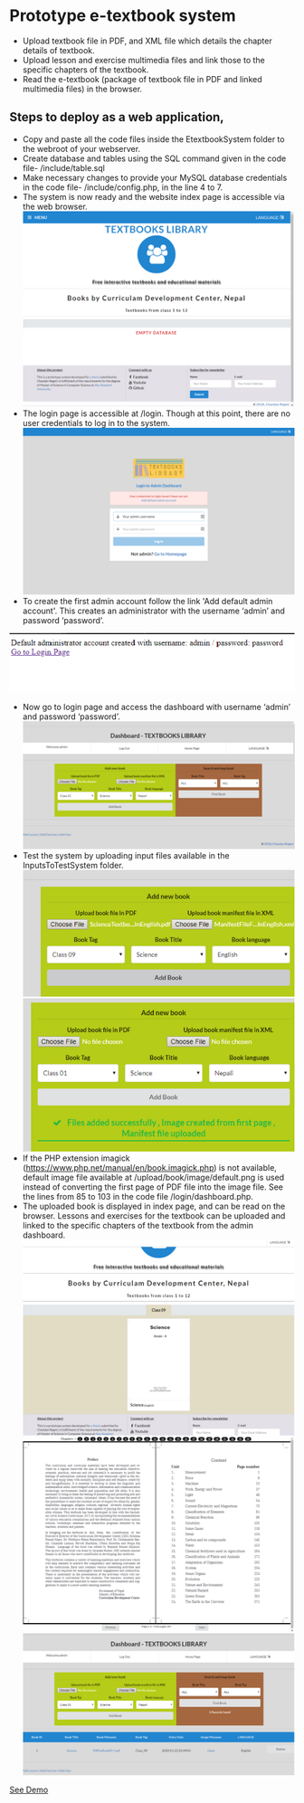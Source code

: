 # Prototype e-textbook system
- Upload textbook file in PDF, and XML file which details the chapter details of textbook.
- Upload lesson and exercise multimedia files and link those to the specific chapters of the textbook.
- Read the e-textbook (package of textbook file in PDF and linked multimedia files) in the browser.
## Steps to deploy as a web application,
- Copy and paste all the code files inside the EtextbookSystem folder to the webroot of your webserver.
- Create database and tables using the SQL command given in the code file- /include/table.sql
- Make necessary changes to provide your MySQL database credentials in the code file- /include/config.php, in the line 4 to 7.
- The system is now ready and the website index page is accessible via the web browser.
![Index page at first](https://github.com/cregmi/etextbook/blob/master/ImagesForReadMe/indexPageWithNoBook.png)
- The login page is accessible at /login. Though at this point, there are no user credentials to log in to the system.
![Login page at first](https://github.com/cregmi/etextbook/blob/master/ImagesForReadMe/loginPageAtStart.png)
- To create the first admin account follow the link 'Add default admin account'. This creates an administrator with the username ‘admin’ and password ‘password’.

![Add default admin](https://github.com/cregmi/etextbook/blob/master/ImagesForReadMe/addDefaultAdmin.png)
- Now go to login page and access the dashboard with username ‘admin’ and password ‘password’.
![Dashboard page](https://github.com/cregmi/etextbook/blob/master/ImagesForReadMe/dashboardPage.png)
- Test the system by uploading input files available in the InputsToTestSystem folder.
![Add new book](https://github.com/cregmi/etextbook/blob/master/ImagesForReadMe/addNewBook.png)
![Book add success](https://github.com/cregmi/etextbook/blob/master/ImagesForReadMe/addNewBookSuccess.png)
- If the PHP extension imagick (https://www.php.net/manual/en/book.imagick.php) is not available, default image file available at  /upload/book/image/default.png is used instead of converting the first page of PDF file into the image file. See the lines from  85 to 103 in the code file /login/dashboard.php.
- The uploaded book is displayed in index page, and can be read on the browser. Lessons and exercises for the textbook can be uploaded and linked to the specific chapters of the textbook from the admin dashboard.
![Index page after book](https://github.com/cregmi/etextbook/blob/master/ImagesForReadMe/indexPageWithBook.png)
![Book reading interface](https://github.com/cregmi/etextbook/blob/master/ImagesForReadMe/bookReadingInterface.png)
![Other dashboard tasks](https://github.com/cregmi/etextbook/blob/master/ImagesForReadMe/searchBooks.png)

[See Demo](http://www.textbookslibrary.tk/)
